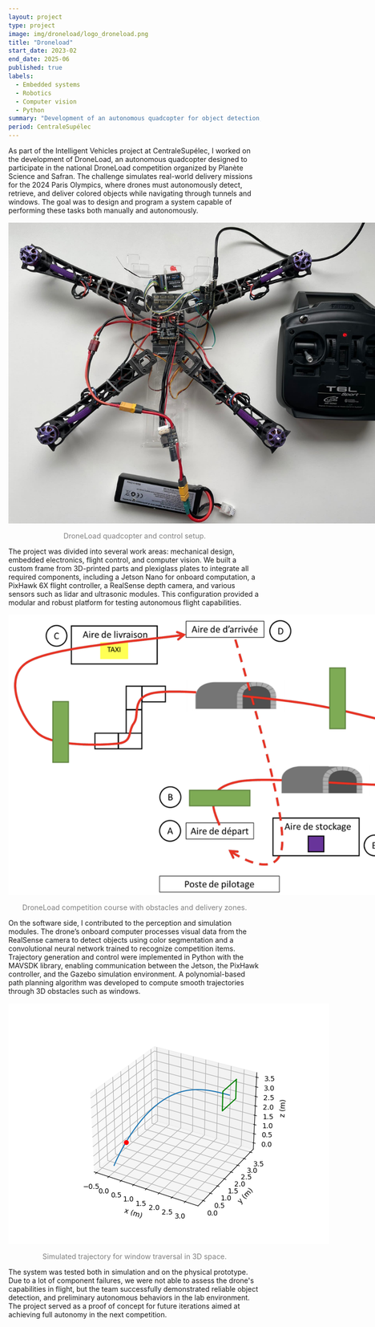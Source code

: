 ```yaml
---
layout: project
type: project
image: img/droneload/logo_droneload.png
title: "Droneload"
start_date: 2023-02
end_date: 2025-06
published: true
labels:
  - Embedded systems
  - Robotics
  - Computer vision
  - Python
summary: "Development of an autonomous quadcopter for object detection, navigation, and delivery tasks."
period: CentraleSupélec
---
```


<div class="container py-3">

<p>
As part of the Intelligent Vehicles project at CentraleSupélec, I worked on the development of DroneLoad, an autonomous quadcopter designed to participate in the national DroneLoad competition organized by Planète Science and Safran. 
The challenge simulates real-world delivery missions for the 2024 Paris Olympics, where drones must autonomously detect, retrieve, and deliver colored objects while navigating through tunnels and windows. 
The goal was to design and program a system capable of performing these tasks both manually and autonomously.
</p>

<p align="center">
  <img src="../img/droneload/droneload.jpg" alt="DroneLoad quadcopter and control setup" style="max-width: 800px; margin: 1rem auto; display:block;">
  <span style="font-size: 0.9rem; color: gray;">DroneLoad quadcopter and control setup.</span>

</p>

<p>
The project was divided into several work areas: mechanical design, embedded electronics, flight control, and computer vision. 
We built a custom frame from 3D-printed parts and plexiglass plates to integrate all required components, including a Jetson Nano for onboard computation, a PixHawk 6X flight controller, a RealSense depth camera, and various sensors such as lidar and ultrasonic modules. 
This configuration provided a modular and robust platform for testing autonomous flight capabilities.
</p>

<p align="center">
  <img src="../img/droneload/parcours.png" alt="DroneLoad competition course with obstacles and delivery zones" style="max-width: 900px; margin: 1rem auto; display:block;">
  <span style="font-size: 0.9rem; color: gray;">DroneLoad competition course with obstacles and delivery zones.</span>

</p>

<p>
On the software side, I contributed to the perception and simulation modules. 
The drone’s onboard computer processes visual data from the RealSense camera to detect objects using color segmentation and a convolutional neural network trained to recognize competition items. 
Trajectory generation and control were implemented in Python with the MAVSDK library, enabling communication between the Jetson, the PixHawk controller, and the Gazebo simulation environment. 
A polynomial-based path planning algorithm was developed to compute smooth trajectories through 3D obstacles such as windows.
</p>

<p align="center">
  <img src="../img/droneload/good_path.png" alt="Simulated trajectory for window traversal in 3D space" style="max-width: 700px; margin: 1rem auto; display:block;">
  <span style="font-size: 0.9rem; color: gray;">Simulated trajectory for window traversal in 3D space.</span>
</p>

<p>
The system was tested both in simulation and on the physical prototype.
Due to a lot of component failures, we were not able to assess the drone's capabilities in flight, but the team successfully demonstrated reliable object detection, and preliminary autonomous behaviors in the lab environment. 
The project served as a proof of concept for future iterations aimed at achieving full autonomy in the next competition.
</p>

</div>